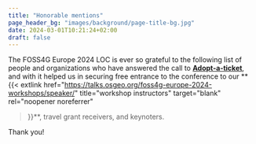 ```yaml
---
title: "Honorable mentions"
page_header_bg: "images/background/page-title-bg.jpg"
date: 2024-03-01T10:21:24+02:00
draft: false
---
```

The FOSS4G Europe 2024 LOC is ever so grateful to the following list of people
and organizations who have answered the call to
[**Adopt-a-ticket**](../../registration/adopt-a-ticket/), and with it helped us in
securing free entrance to the conference to our
**{{<
    extlink href="https://talks.osgeo.org/foss4g-europe-2024-workshops/speaker/"
    title="workshop instructors"
    target="blank" rel="noopener noreferrer"
>}}**, travel grant receivers, and keynoters.

Thank you!
